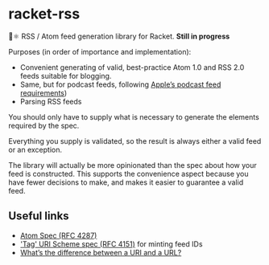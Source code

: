 # racket-rss

🔖⚛️ RSS / Atom feed generation library for Racket. **Still in progress**

Purposes (in order of importance and implementation):

 * Convenient generating of valid, best-practice Atom 1.0 and RSS 2.0 feeds suitable for blogging. 
 * Same, but for podcast feeds, following [Apple’s podcast feed requirements][1])
 * Parsing RSS feeds
  
You should only have to supply what is necessary to generate the elements required by the spec.

Everything you supply is validated, so the result is always either a valid feed or an exception.

The library will actually be more opinionated than the spec about how your feed is constructed. This
supports the convenience aspect because you have fewer decisions to make, and makes it easier to
guarantee a valid feed.

## Useful links

* [Atom Spec (RFC 4287)](https://datatracker.ietf.org/doc/html/rfc4287)
* ['Tag' URI Scheme spec (RFC 4151)][tag] for minting feed IDs
* [What’s the difference between a URI and a URL?][udiff]

[tag]: https://datatracker.ietf.org/doc/html/rfc4151
[udiff]: https://danielmiessler.com/study/difference-between-uri-url/

[1]: https://podcasters.apple.com/support/823-podcast-requirements
